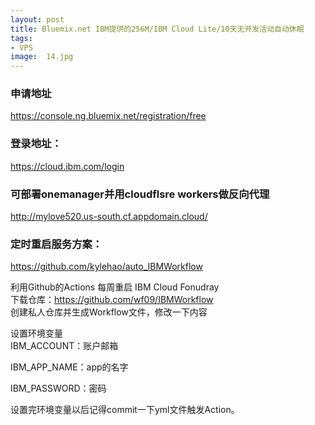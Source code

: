 ```yaml
---
layout: post
title: Bluemix.net IBM提供的256M/IBM Cloud Lite/10天无开发活动自动休眠
tags:
- VPS
image:  14.jpg
---
```


### 申请地址
https://console.ng.bluemix.net/registration/free

### 登录地址：
https://cloud.ibm.com/login

### 可部署onemanager并用cloudflsre workers做反向代理
http://mylove520.us-south.cf.appdomain.cloud/

### 定时重启服务方案：
https://github.com/kylehao/auto_IBMWorkflow

利用Github的Actions 每周重启 IBM Cloud Fonudray<br>
下载仓库：https://github.com/wf09/IBMWorkflow<br>
创建私人仓库并生成Workflow文件，修改一下内容<br>


设置环境变量<br>
IBM_ACCOUNT：账户邮箱<br>

IBM_APP_NAME：app的名字<br>

IBM_PASSWORD：密码<br>

设置完环境变量以后记得commit一下yml文件触发Action。<br>